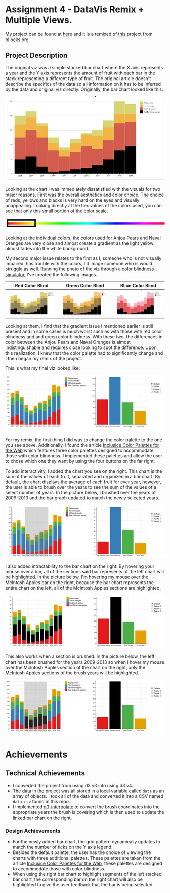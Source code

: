 Assignment 4 - DataVis Remix + Multiple Views.
===

My project can be found at [here](https://bearl.dev/04-Remix/) and it is a remixed of [this](http://bl.ocks.org/mstanaland/6100713) project from bl.ocks.org.

## Project Description

The original viz was a simple stacked bar chart where the X axis represents a year and the Y axis represents the amount of fruit with each bar in the stack representing a different type of fruit. The original article doesn't describe the specifics of the data so all information on it has to be inferred by the data and original viz directly.  Originally, the bar chart looked like this: 

![Original Viz](img/originalViz.PNG)

Looking at the chart I was immediately dissatisfied with the visuals for two major reasons. First was the overall aesthetics and color choice. The choice of reds, yellows and blacks is very hard on the eyes and visually unappealing. Looking directly at the hex values of the colors used, you can see that only this small portion of the color scale.  

 ![](img/ColorScale.PNG)

Looking at the individual colors, the colors used for Anjou Pears and Naval Oranges are very close and almost create a gradient as the light yellow almost fades into the white background.  

My second major issue relates to the first as I, someone who is not visually impaired, has trouble with the colors, I'd image someone who is would struggle as well. Running the photo of the viz through a [color blindness simulator](https://www.color-blindness.com/coblis-color-blindness-simulator/), I've created the following images.

|                       Red Color Blind                        |                      Green Color Blind                       |                       BLue Color Blind                       |
| :----------------------------------------------------------: | :----------------------------------------------------------: | :----------------------------------------------------------: |
| ![Red Blind](img/originalVizRedBlind.png) | ![Green Blind](img/originalVizGreenBlind.png) | ![Blue Blind](img/originalVizBlueBlind.png) |

Looking at them, I find that the gradient issue I mentioned earlier is still present and in some cases is much worst such as with those with red color blindness and and green color blindness. With these two, the differences in color between the Anjou Pears and Naval Oranges is almost indistinguishable and requires close looking to spot the difference. Upon this realization, I knew that the color palette had to significantly change and I then began my remix of the project. 

This is what my final viz looked like:

![](img/VizScreenshot.PNG)

For my remix, the first thing I did was to change the color palette to the one you see above. Additionally, I found the article [Inclusice Color Palettes for the Web](https://medium.com/cafe-pixo/inclusive-color-palettes-for-the-web-bbfe8cf2410e) which features three color palettes designed to accommodate those with color blindness. I implemented these palettes and allow the user to chose which one they want by using the four buttons on the far right.  

To add interactivity, I added the chart you see on the right. This chart is the sum of the values of each fruit, separated and organized in a bar chart. By default, the chart displays the average of each fruit for ever year, however, the user is able to brush over the years to see the sum of the values of a select number of years. In the picture below, I brushed over the years of 2009-2013 and the bar graph updated to match the newly selected years. 

![](img/VizScreenshotBrush.PNG)

I also added intractability to the bar chart on the right. By hovering your mouse over a bar, all of the sections said bar represents of the left chart will be highlighted. In the picture below, I'm hovering my mouse over the McIntosh Apples bar on the right, because the bar chart represents the entire chart on the left, all of the McIntosh Apples sections are highlighted. 

![](img/VizScreenshotHighlight.PNG)

This also works when a section is brushed. In the picture below, the left chart has been brushed for the years 2009-2013 so when I hover my mouse over the McIntosh Apples section of the chart on the right, only the McIntosh Apples sections of the brush years will be highlighted.

![](img/VizScreenshotBrushHighlight.PNG)

# Achievements


## **Technical Achievements**

- I converted the project from using d3 v3 into  using d3 v4.
- The data in the project was all stored in a local variable called `data` as an array of objects. I took all of the data and converted it into a CSV named `data.csv` found in this repo. 
- I implemented [d3-interpolate](https://github.com/d3/d3-interpolate) to convert the brush coordinates into the appropriate years the brush is covering which is then used to update the linked bar chart on the right.

### **Design Achievements**

- For the newly added bar chart, the grid pattern dynamically updates to match the number of ticks on the Y axis legend.
- Besides the default palette, the user has the choice of viewing the charts with three additional palettes. These palettes are taken from the article [Inclusice Color Palettes for the Web](https://medium.com/cafe-pixo/inclusive-color-palettes-for-the-web-bbfe8cf2410e), these palettes are designed to accommodate those with color blindness.  
- When using the right bar chart to highlight segments of the left stacked bar chart, the corresponding bar on the right chart will also be highlighted to give the user feedback that the bar is being selected.  
